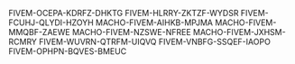 FIVEM-OCEPA-KDRFZ-DHKTG
FIVEM-HLRRY-ZKTZF-WYDSR
FIVEM-FCUHJ-QLYDI-HZOYH
MACHO-FIVEM-AIHKB-MPJMA
MACHO-FIVEM-MMQBF-ZAEWE
MACHO-FIVEM-NZSWE-NFREE
MACHO-FIVEM-JXHSM-RCMRY
FIVEM-WUVRN-QTRFM-UIQVQ
FIVEM-VNBFG-SSQEF-IAOPO
FIVEM-OPHPN-BQVES-BMEUC
